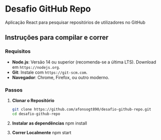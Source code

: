 # Desafio GitHub Repo

Aplicação React para pesquisar repositórios de utilizadores no GitHub

## Instruções para compilar e correr

### Requisitos
- **Node.js**: Versão 14 ou superior (recomenda-se a última LTS). Download em `https://nodejs.org`.
- **Git**: Instale com `https://git-scm.com`.
- **Navegador**: Chrome, Firefox, ou outro moderno.

### Passos
1. **Clonar o Repositório**
   ```bash
   git clone https://github.com/afonsogt890/desafio-github-repo.git
   cd desafio-github-repo

2. **Instalar as dependências**
   npm install

3. **Correr Localmente**
   npm start
